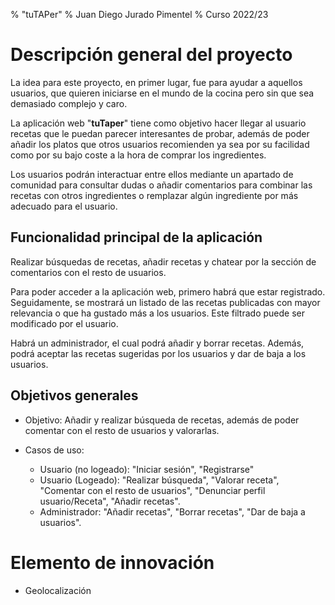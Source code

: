 % "tuTAPer"
% Juan Diego Jurado Pimentel
% Curso 2022/23

# Descripción general del proyecto

La idea para este proyecto, en primer lugar, fue para ayudar a aquellos usuarios, que quieren iniciarse en el mundo de la cocina pero sin que sea demasiado complejo y caro.

La aplicación web "**tuTaper**" tiene como objetivo hacer llegar al usuario recetas que le puedan parecer interesantes de probar, además de poder añadir los platos que otros usuarios recomienden ya sea por su facilidad como por su bajo coste a la hora de comprar los ingredientes.

Los usuarios podrán interactuar entre ellos mediante un apartado de comunidad para consultar dudas o añadir comentarios para combinar las recetas con otros ingredientes o remplazar algún ingrediente por más adecuado para el usuario.

## Funcionalidad principal de la aplicación

Realizar búsquedas de recetas, añadir recetas y chatear por la sección de comentarios con el resto de usuarios.

Para poder acceder a la aplicación web, primero habrá que estar registrado. Seguidamente, se mostrará un listado de las recetas publicadas con mayor relevancia o que ha gustado más a los usuarios. Este filtrado puede ser modificado por el usuario.

Habrá un administrador, el cual podrá añadir y borrar recetas. Además, podrá aceptar las recetas sugeridas por los usuarios y dar de baja a los usuarios.

## Objetivos generales

* Objetivo: Añadir y realizar búsqueda de recetas, además de poder comentar con el resto de usuarios y valorarlas.

* Casos de uso: 
  * Usuario (no logeado): "Iniciar sesión", "Registrarse"
  * Usuario (Logeado): "Realizar búsqueda", "Valorar receta", "Comentar con el resto de usuarios", "Denunciar perfil usuario/Receta", "Añadir recetas".
  * Administrador: "Añadir recetas", "Borrar recetas", "Dar de baja a usuarios".

# Elemento de innovación
* Geolocalización